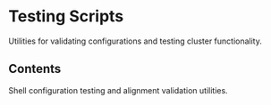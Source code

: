 # Testing Scripts

Utilities for validating configurations and testing cluster functionality.

## Contents

Shell configuration testing and alignment validation utilities.
